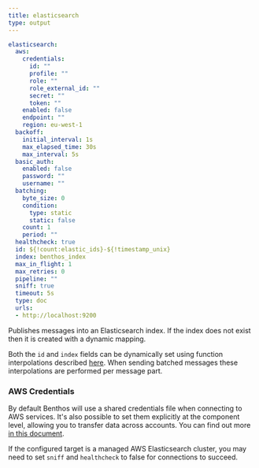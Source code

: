 ```yaml
---
title: elasticsearch
type: output
---
```


```yaml
elasticsearch:
  aws:
    credentials:
      id: ""
      profile: ""
      role: ""
      role_external_id: ""
      secret: ""
      token: ""
    enabled: false
    endpoint: ""
    region: eu-west-1
  backoff:
    initial_interval: 1s
    max_elapsed_time: 30s
    max_interval: 5s
  basic_auth:
    enabled: false
    password: ""
    username: ""
  batching:
    byte_size: 0
    condition:
      type: static
      static: false
    count: 1
    period: ""
  healthcheck: true
  id: ${!count:elastic_ids}-${!timestamp_unix}
  index: benthos_index
  max_in_flight: 1
  max_retries: 0
  pipeline: ""
  sniff: true
  timeout: 5s
  type: doc
  urls:
  - http://localhost:9200
```

Publishes messages into an Elasticsearch index. If the index does not exist then
it is created with a dynamic mapping.

Both the `id` and `index` fields can be dynamically set using function
interpolations described [here](../config_interpolation.md#functions). When
sending batched messages these interpolations are performed per message part.

### AWS Credentials

By default Benthos will use a shared credentials file when connecting to AWS
services. It's also possible to set them explicitly at the component level,
allowing you to transfer data across accounts. You can find out more
[in this document](../aws.md).

If the configured target is a managed AWS Elasticsearch cluster, you may need
to set `sniff` and `healthcheck` to false for connections to succeed.

